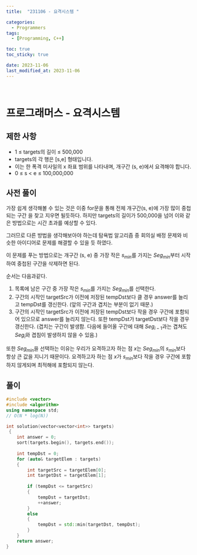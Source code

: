 ```yaml
---
title:  "231106 - 요격시스템 " 

categories:
  - Programmers
tags:
  - [Programming, C++]

toc: true
toc_sticky: true

date: 2023-11-06
last_modified_at: 2023-11-06
---
```

<br>

# 프로그래머스 - 요격시스템

## 제한 사항
 - 1 ≤ targets의 길이 ≤ 500,000
 - targets의 각 행은 [s,e] 형태입니다.
 - 이는 한 폭격 미사일의 x 좌표 범위를 나타내며, 개구간 (s, e)에서 요격해야 합니다.
 - 0 ≤ s < e ≤ 100,000,000

## 사전 풀이
가장 쉽게 생각해볼 수 있는 것은 이중 for문을 통해 전체 개구간(s, e)에 가장 많이 중첩되는 구간 을 찾고 지우면 될듯하다. 하지만 targets의 길이가 500,000을 넘어 이와 같은 방법으로는 시간 초과를 예상할 수 있다.

그러므로 다른 방법을 생각해보아야 하는데 탐욕법 알고리즘 중 회의실 배정 문제와 비슷한 아이디어로 문제를 해결할 수 있을 듯 하였다.

이 문제를 푸는 방법으로는 개구간 (s, e) 중 가장 작은 $s_{min}$를 가지는 $Seg_{min}$부터 시작하여 중첩된 구간을 삭제하면 된다.

순서는 다음과같다.
1. 목록에 남은 구간 중 가장 작은 $s_{min}$를 가지는 $Seg_{min}$를 선택한다.
2. 구간의 시작인 targetSrc가 이전에 저장된 tempDst보다 클 경우 answer를 늘리고 tempDst를 갱신한다. (앞의 구간과 겹치는 부분이 없기 때문.)
3. 구간의 시작인 targetSrc가 이전에 저장된 tempDst보다 작을 경우 구간에 포함되어 있으므로 answer를 늘리지 않는다. 또한 tempDst가 targetDst보다 작을 경우 갱신한다. (겹치는 구간이 발생함. 다음에 들어올 구간에 대해 $Seg_{i-1}$과는 겹쳐도 $Seg_{i}$와 겹침이 발생하지 않을 수 있음.)
 
또한 $Seg_{min}$을 선택하는 이유는 우리가 요격하고자 하는 점 $x$는 $Seg_{min}$의 $s_{min}$보다 항상 큰 값을 지니기 때문이다. 요격하고자 하는 점 $x$가 $s_{min}$보다 작을 경우 구간에 포함하지 않게되며 최적해에 포함되지 않는다.

## 풀이

```cpp
#include <vector>
#include <algorithm>
using namespace std;
// O(N * log(N))

int solution(vector<vector<int>> targets)
 {
    int answer = 0;
    sort(targets.begin(), targets.end());
    
    int tempDst = 0;
    for (auto& targetElem : targets)
    {
        int targetSrc = targetElem[0];
        int targetDst = targetElem[1];
        
        if (tempDst <= targetSrc)
        {    
            tempDst = targetDst;
            ++answer;
        }
        else
        {
            tempDst = std::min(targetDst, tempDst);
        }
    }
    return answer;
}
```